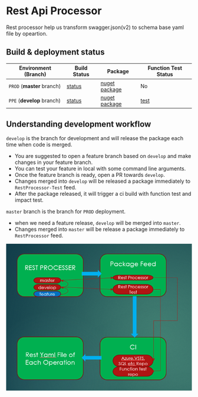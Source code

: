 # Rest Api Processor

Rest processor help us transform swagger.json(v2) to schema base yaml file by opeartion.

## Build & deployment status

|  Environment (Branch)  |  Build Status  |  Package  |  Function Test Status |
| ---------------------- | -------------- | --------- |  -------------------- |
| `PROD` (**master** branch) | [status](https://apidrop.visualstudio.com/Content%20CI/Content%20CI%20Team/_build?definitionId=184) | [nuget package](https://apidrop.visualstudio.com/Content%20CI/Content%20CI%20Team/_packaging?feed=ReferenceAutomation&package=RestProcessor&version=2018.9.24.1&protocolType=NuGet&_a=package)| No
| `PPE` (**develop** branch) | [status](https://apidrop.visualstudio.com/Content%20CI/Content%20CI%20Team/_build?definitionId=452) | [nuget package](https://apidrop.visualstudio.com/Content%20CI/Content%20CI%20Team/_packaging?feed=ReferenceAutomation&package=RestProcessor-Test&version=2018.9.25.2&protocolType=NuGet&_a=package)| [test](https://apidrop.visualstudio.com/Content%20CI/Content%20CI%20Team/_build?definitionId=1129)

## Understanding development workflow

`develop` is the branch for development and will release the package each time when code is merged.

- You are suggested to open a feature branch based on `develop` and make changes in your feature branch.
- You can test your feature in local with some command line arguments.
- Once the feature branch is ready, open a PR towards `develop`.
- Changes merged into `develop` will be released a package immediately to `RestProcessor-Test` feed.
- After the package released, it will trigger a ci build with function test and impact test.

`master` branch is the branch for `PROD` deployment.

- when we need a feature release, `develop` will be merged into `master`.
- Changes merged into `master` will be release a package immediately to `RestProcessor` feed.

![](images/workflow.png)

